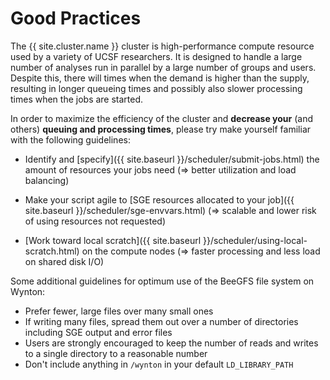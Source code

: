# Good Practices

The {{ site.cluster.name }} cluster is high-performance compute resource used by a variety of UCSF researchers.  It is designed to handle a large number of analyses run in parallel by a large number of groups and users.  Despite this, there will times when the demand is higher than the supply, resulting in longer queueing times and possibly also slower processing times when the jobs are started.

In order to maximize the efficiency of the cluster and **decrease your** (and others) **queuing and processing times**, please try make yourself familiar with the following guidelines:

* Identify and [specify]({{ site.baseurl }}/scheduler/submit-jobs.html) the amount of resources your jobs need (&rArr; better utilization and load balancing)
* Make your script agile to [SGE resources allocated to your job]({{ site.baseurl }}/scheduler/sge-envvars.html) (&rArr; scalable and lower risk of using resources not requested)

* [Work toward local scratch]({{ site.baseurl }}/scheduler/using-local-scratch.html) on the compute nodes (&rArr; faster processing and less load on shared disk I/O)

Some additional guidelines for optimum use of the BeeGFS file system on Wynton:

* Prefer fewer, large files over many small ones
* If writing many files, spread them out over a number of directories including SGE output and error files
* Users are strongly encouraged to keep the number of reads and writes to a single directory to a reasonable number
* Don't include anything in `/wynton` in your default `LD_LIBRARY_PATH`
